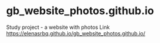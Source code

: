 # gb_website_photos.github.io
Study project - a website with photos
Link https://elenasrbq.github.io/gb_website_photos.github.io/
